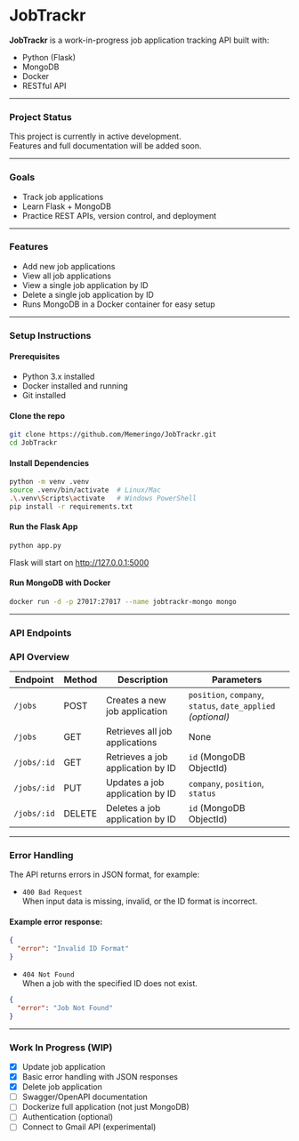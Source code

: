 # JobTrackr

**JobTrackr** is a work-in-progress job application tracking API built with:

- Python (Flask)
- MongoDB
- Docker 
- RESTful API

---

### Project Status

This project is currently in active development.  
Features and full documentation will be added soon.

---

### Goals

- Track job applications
- Learn Flask + MongoDB
- Practice REST APIs, version control, and deployment

---

### Features
- Add new job applications
- View all job applications
- View a single job application by ID
- Delete a single job application by ID
- Runs MongoDB in a Docker container for easy setup

---

### Setup Instructions

#### Prerequisites
- Python 3.x installed  
- Docker installed and running  
- Git installed



#### Clone the repo
```bash
git clone https://github.com/Memeringo/JobTrackr.git
cd JobTrackr
```
#### Install Dependencies
```bash
python -m venv .venv
source .venv/bin/activate  # Linux/Mac
.\.venv\Scripts\activate   # Windows PowerShell
pip install -r requirements.txt
```
#### Run the Flask App
```bash
python app.py
```
Flask will start on http://127.0.0.1:5000
#### Run MongoDB with Docker
```bash
docker run -d -p 27017:27017 --name jobtrackr-mongo mongo
```


---

### API Endpoints

### API Overview

| Endpoint        | Method | Description                         | Parameters               |
|----------------|--------|-------------------------------------|--------------------------|
| `/jobs`        | POST   | Creates a new job application       | `position`, `company`, `status`, `date_applied` *(optional)* |
| `/jobs`        | GET    | Retrieves all job applications      | None                     |
| `/jobs/:id`    | GET    | Retrieves a job application by ID   | `id` (MongoDB ObjectId)  |
| `/jobs/:id`    | PUT    | Updates a job application by ID     | `company`, `position`, `status` |
| `/jobs/:id`    | DELETE | Deletes a job application by ID     | `id` (MongoDB ObjectId)  |

---

### Error Handling

The API returns errors in JSON format, for example:

- `400 Bad Request`  
  When input data is missing, invalid, or the ID format is incorrect.
#### Example error response:
```json
{
  "error": "Invalid ID Format"
}
```
- `404 Not Found`  
  When a job with the specified ID does not exist.
```json
{
  "error": "Job Not Found"
}
```

---

### Work In Progress (WIP)

- [x] Update job application
- [x] Basic error handling with JSON responses
- [x] Delete job application
- [ ] Swagger/OpenAPI documentation
- [ ] Dockerize full application (not just MongoDB)
- [ ] Authentication (optional)
- [ ] Connect to Gmail API (experimental)